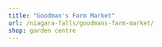 ```yaml
---
title: "Goodman's Farm Market"
url: /niagara-falls/goodmans-farm-market/
shop: garden centre
---
```

